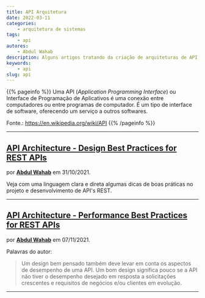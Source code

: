 ```yaml
---
title: API Arquitetura
date: 2022-03-11
categories:
    - arquitetura de sistemas
tags:
    - api
autores:
    - Abdul Wahab
description: Alguns artigos tratando da criação de arquiteturas de API's.
keywords:
    - api
slug: api
---
```


{{% pageinfo %}}
Uma API (*Application Programming Interface*) ou Interface de Programação de Aplicativos é uma conexão entre computadores ou entre programas de computador. É um tipo de interface de software, oferecendo um serviço a outros softwares.

Fonte.: <https://en.wikipedia.org/wiki/API>
{{% /pageinfo %}}

---

## [API Architecture - Design Best Practices for REST APIs](https://abdulrwahab.medium.com/api-architecture-best-practices-for-designing-rest-apis-bf907025f5f)

por [**Abdul Wahab**](/autores/abdul-wahab/) em 31/10/2021.

Veja com uma linguagem clara e direta algumas dicas de boas práticas no projeto e desenvolvimento de API's REST.

---

## [API Architecture - Performance Best Practices for REST APIs](https://abdulrwahab.medium.com/api-architecture-performance-best-practices-for-rest-apis-1d4a5922dae1)

por [**Abdul Wahab**](/autores/abdul-wahab/) em 07/11/2021.

Palavras do autor:

> Um design bem pensado também deve levar em conta os aspectos de desempenho de uma API. Um bom design significa pouco se a API não tiver o desempenho desejado em resposta a solicitações crescentes e requisitos de negócios e/ou clientes em evolução.

---
